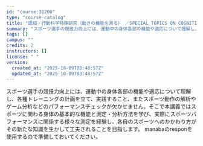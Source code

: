 ```yaml
---
id: "course:31200"
type: "course-catalog"
title: "認知・行動科学特殊研究（動きの機能を測る） ／SPECIAL TOPICS ON COGNITIVE AND BEHAVIORAL SCIENCES : EXPERIMENTAL RESEARCH IN SPORTS AND EXERCISE"
summary: "スポーツ選手の競技力向上には、運動中の身体各部の機能や適応について理解し、各種トレーニングの計画を立て、実践すること、またスポーツ動作の解析やゲーム分析などのパフォーマンスチェックが欠かせません。そこで本講義ではスポーツに関わる身体の基本的…"
tags: []
campus: ""
credits: 2
instructors: []
license: " "
version:
  created_at: "2025-10-09T03:48:57Z"
  updated_at: "2025-10-09T03:48:57Z"
---
```


スポーツ選手の競技力向上には、運動中の身体各部の機能や適応について理解し、各種トレーニングの計画を立て、実践すること、またスポーツ動作の解析やゲーム分析などのパフォーマンスチェックが欠かせません。そこで本講義ではスポーツに関わる身体の基本的な機能と測定・分析方法を学び、実際にスポーツパフォーマンスに関係する様々な測定を経験し、各自のスポーツへのかかわり方がその新たな知識を生かして工夫されることを目指します。 manabaのresponを使用するので準備しておいてください。

